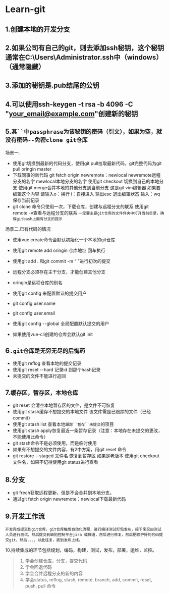 # Learn-git

## 1.创建本地的开发分支

## 2.如果公司有自己的git，则去添加ssh秘钥，这个秘钥通常在C:\Users\Administrator\.ssh中（windows）（通常隐藏）

## 3.添加的秘钥是.pub结尾的公钥

## 4.可以使用ssh-keygen -t rsa -b 4096 -C "your_email@example.com"创建新的秘钥

## 5.`其``中passphrase为该秘钥的密码（引文），如果为空，就没有密码--免密clone git仓库`

场景一.

- 使用git切换到最新的代码分支，使用git pull拉取最新代码，git完整代码为git pull oringin master
- 下载同事的新代码
  git fetch origin newremote：newlocal
  newremote远程分支的名字 mewlocal本地分支的名字
  使用git checkout 切换到自己的本地分支
  使用git merge合并本地的其他分支到当前分支
  这是git vim编辑器 如果要编辑这个内容 请输入o：换行
  i：自接进入
  输出esc 退出编辑状态
  输入：wq 保存当前记录
- git clone 命令只使用一次，下载仓库，创建与远程分支的联系
  使用git remote -v查看与远程分支的联系
  `一定要主要git仓库的文件件夹中打开当前目录，确保gitbash上面有分支的提示`

场景二.已有代码的情况

- 使用vue create命令会默认初始化一个本地的git仓库
- 使用git remote add oringin 仓库地址 回车执行
- 使用git add . 和git commit -m “ ”进行初次的提交
- 远程分支必须存在主干分支，才能创建其他分支
- oringin是远程仓库的别名
- 使用git config 来配置默认的提交用户
- git config user.name
- git config user.email

- 使用git config --global 全局配置默认提交的用户

- 如果使用vue-cli创建的仓库会默认git init

## 6`.git仓库是无穷无尽的后悔药`

- 使用git reflog 查看本地的提交记录
- 使用git reset --hard  记录id 到那个hash记录
- 未提交的文件不能进行追回

## 7.`缓存区，暂存区，本地仓库`

- git reset 会清空本地暂存区的文件，是文件不可恢复
- 使用git stash缓存不想提交的本地文件 该文件需是已跟踪的文件（已经commit）
- 使用git stash list 查看本地`跟踪``暂存``未提交`的项目
- 使用git stash apply恢复最近一条暂存记录（注意：本地存在未提交的更改，不能使用此命令）
- git stash命令不是必须使用，而是临时使用
- 如果有不想提交的文件内容，有2中方案，用git reset 命令
- git restore --staged 文件名 恢复到暂存区 如果是老版本 使用git checkout 文件名，如果不记得使用git status进行查看 

## 8.分支

- git frech获取远程更新，但是不会合并到本地分支。
- 通过git fetch origin newremote：newlocal下载最新代码

## 9.开发工作流

`开发完成提交到git仓库，git仓库触发自动化流程，进行编译测试打包发布，接下来交由测试人员进行测试，然后提交到缺陷控制平台jira 或禅道，然后进行修复，然后把修护好的代码提交git，然后...，以此往复，直到发布上线。`

10.持续集成的环节包括规划，编码，构建，测试，发布，部署，运维，监控。



> 1. 学会创建仓库，分支，提交代码
> 2. 学会回退代码
> 3. 学会合并远程分支的新的内容
> 4. 学会status, reflog, stash, remote, branch, add, commit, reset, push, pull 命令







